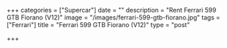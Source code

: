 +++
categories = ["Supercar"]
date = ""
description = "Rent Ferrari 599 GTB Fiorano (V12)"
image = "/images/ferrari-599-gtb-fiorano.jpg"
tags = ["Ferrari"]
title = "Ferrari 599 GTB Fiorano (V12)"
type = "post"

+++
